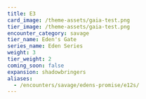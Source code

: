 ```yaml
---
title: E3
card_image: /theme-assets/gaia-test.png
tier_image: /theme-assets/gaia-test.png
encounter_category: savage
tier_name: Eden's Gate
series_name: Eden Series
weight: 3
tier_weight: 2
coming_soon: false
expansion: shadowbringers
aliases:
  - /encounters/savage/edens-promise/e12s/
---
```

